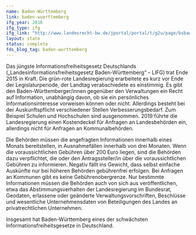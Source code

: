 ```yaml
---
name: Baden-Württemberg
link: baden-wuerttemberg
ifg_year: 2016
ifg_type: ifg
ifg_link: "http://www.landesrecht-bw.de/jportal/portal/t/g2u/page/bsbawueprod.psml;jsessionid=7B9F63D2264ED25A8E80DA5127A56164.jp91?pid=Dokumentanzeige&showdoccase=1&js_peid=Trefferliste&documentnumber=1&numberofresults=1&fromdoctodoc=yes&doc.id=jlr-InfFrGBWpP10&doc.part=X&doc.price=0.0#focuspoint"
layout: state
status: complete
fds_blog_tag: baden-wurttemberg
---
```

Das jüngste Informationsfreiheitsgesetz Deutschlands („Landesinformationsfreiheitsgesetz Baden-Württemberg“ – LIFG) trat Ende 2015 in Kraft. Die grün-rote Landesregierung erarbeitete es kurz vor Ende der Legislaturperiode, der Landtag verabschiedete es einstimmig. Es gibt den Baden-Württemberger/innen gegenüber den Verwaltungen ein Recht auf Information, unabhängig davon, ob sie ein persönliches Informationsinteresse vorweisen können oder nicht. Allerdings besteht bei der Auskunftspflicht verschiedener Stellen Verbesserungsbedarf. Zum Beispiel Schulen und Hochschulen sind ausgenommen. 2019 führte die Landesregierung einen Kostendeckel für Anfragen an Landesbehörden ein, allerdings nicht für Anfragen an Kommunalbehörden.

Die Behörden müssen die angefragten Informationen innerhalb eines Monats bereitstellen, in Ausnahmefällen innerhalb
von drei Monaten. Wenn die voraussichtlichen Gebühren über 200 Euro liegen, sind die Behörden dazu verpflichtet, die oder
den Antragssteller/in über die voraussichtlichen Gebühren zu informieren. Negativ fällt ins Gewicht, dass selbst einfache Auskünfte nur bei höheren Behörden gebührenfrei erfolgen. Bei Anfragen an Kommunen gibt es keine Gebührenobergrenze. Nur bestimmte Informationen müssen die Behörden auch von sich aus veröffentlichen, etwa das Abstimmungsverhalten der Landesregierung im Bundesrat, Geodaten, erlassene oder geänderte Verwaltungsvorschriften, Beschlüsse und wesentliche Unternehmensdaten von Beteiligungen des Landes an privatrechtlichen Unternehmen. 

Insgesamt hat Baden-Württemberg eines der schwächsten Informationsfreiheitsgesetze in Deutschland.
